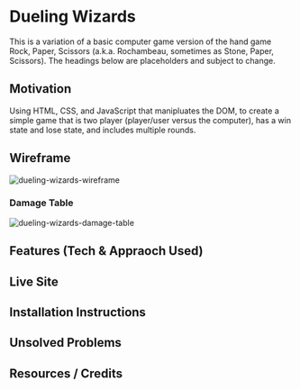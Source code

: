 # Dueling Wizards

This is a variation of a basic computer game version of the hand game Rock, Paper, Scissors (a.k.a. Rochambeau, sometimes as Stone, Paper, Scissors). The headings below are placeholders and subject to change.

## Motivation

Using HTML, CSS, and JavaScript that manipluates the DOM, to create a simple game that is two player (player/user versus the computer), has a win state and lose state, and includes multiple rounds.

## Wireframe

![dueling-wizards-wireframe](https://user-images.githubusercontent.com/115107346/221728000-8c826d97-7af5-44ab-a1d7-6f439caf2543.png)

### Damage Table

![dueling-wizards-damage-table](https://user-images.githubusercontent.com/115107346/221980506-e1e39adc-44a1-4861-a7f2-86212e0372cd.png)

## Features (Tech & Appraoch Used)

## Live Site

## Installation Instructions

## Unsolved Problems

## Resources / Credits
